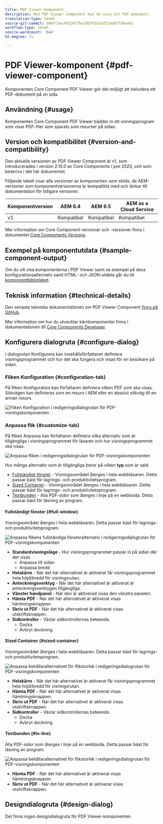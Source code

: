 ```yaml
---
title: PDF Viewer-komponent
description: Med PDF Viewer Component kan du visa ett PDF-dokument.
translation-type: tm+mt
source-git-commit: b08fc5ec49126f7be19b7433a3d71de877d9e442
workflow-type: tm+mt
source-wordcount: '644'
ht-degree: 1%

---
```



# PDF Viewer-komponent {#pdf-viewer-component}


Komponenten Core Component PDF Viewer gör det möjligt att inkludera ett PDF-dokument på en sida.

## Användning {#usage}

Komponenten Core Component PDF Viewer bäddar in ett visningsprogram som visar PDF-filer som sparats som resurser på sidan.

## Version och kompatibilitet {#version-and-compatibility}

Den aktuella versionen av PDF Viewer Component är v1, som introducerades i version 2.10.0 av Core Components i juni 2020, och som beskrivs i det här dokumentet.

Följande tabell visar alla versioner av komponenten som stöds, de AEM-versioner som komponentversionerna är kompatibla med och länkar till dokumentation för tidigare versioner.

| Komponentversion | AEM 6.4 | AEM 6.5 | AEM as a Cloud Service |
|--- |--- |---|---|
| v1 | Kompatibel | Kompatibel | Kompatibel |

Mer information om Core Component-versioner och -versioner finns i dokumentet [Core Components Versions](/help/versions.md).

## Exempel på komponentutdata {#sample-component-output}

Om du vill visa komponenterna i PDF Viewer samt se exempel på dess konfigurationsalternativ samt HTML- och JSON-utdata går du till [komponentbiblioteket](https://adobe.com/go/aem_cmp_library_pdfviewer).

## Teknisk information {#technical-details}

Den senaste tekniska dokumentationen om PDF Viewer Component [finns på GitHub](https://adobe.com/go/aem_cmp_tech_pdfviewer_v1).

Mer information om hur du utvecklar kärnkomponenter finns i dokumentationen till [Core Components Developer](/help/developing/overview.md).

## Konfigurera dialogruta {#configure-dialog}

I dialogrutan Konfigurera kan innehållsförfattaren definiera visningsprogrammet och hur det ska fungera och visas för en besökare på sidan.

### Fliken Konfiguration {#configuration-tab}

På fliken Konfiguration kan författaren definiera vilken PDF som ska visas. Sökvägen kan definieras som en resurs i AEM eller en absolut sökväg till en annan resurs.

![Fliken Konfiguration i redigeringsdialogrutan för PDF-visningskomponenten](/help/assets/pdf-viewer-edit-configuration.png)

### Anpassa flik {#customize-tab}

På fliken Anpassa kan författaren definiera vilka alternativ som är tillgängliga i visningsprogrammet för läsaren och hur visningsprogrammet ska visas.

![Anpassa fliken i redigeringsdialogrutan för PDF-visningskomponenten](/help/assets/pdf-viewer-edit-customize.png)

Hur många alternativ som är tillgängliga beror på vilken **typ** som är vald.

* [Fullständigt fönster](#full-window) - Visningsområdet återges i hela webbläsaren. Detta passar bäst för lagrings- och produktivitetsprogram.
* [Sized Container](#sized-container) - Visningsområdet återges i hela webbläsaren. Detta passar bäst för lagrings- och produktivitetsprogram.
* [Textbunden](#in-line) - Alla PDF-sidor som återges i linje på en webbsida. Detta passar bäst för läsning av program.

#### Fullständigt fönster {#full-window}

Visningsområdet återges i hela webbläsaren. Detta passar bäst för lagrings- och produktivitetsprogram.

![Anpassa flikens fullständiga fönsteralternativ i redigeringsdialogrutan för PDF-visningskomponenten](/help/assets/pdf-viewer-edit-customize-full.png)

* **Standardvisningsläge** - Hur visningsprogrammet passar in på sidan där det visas
   * Anpassa till sidan
   * Anpassa bredd
* **Helskärm** - När det här alternativet är aktiverat får visningsprogrammet hela höjd/bredd för visningsrutan.
* **Anteckningsverktyg** - När det här alternativet är aktiverat är anteckningsverktygen tillgängliga.
* **Vänster handpanel** - När den är aktiverad visas den vänstra panelen.
* **Hämta PDF** - När det här alternativet är aktiverat visas hämtningsknappen.
* **Skriv ut PDF** - När det här alternativet är aktiverat visas utskriftsknappen.
* **Sidkontroller** - Växlar sidkontrollernas beteende.
   * Docka
   * Avbryt dockning

#### Sized Container {#sized-container}

Visningsområdet återges i hela webbläsaren. Detta passar bäst för lagrings- och produktivitetsprogram.

![Anpassa behållaralternativet för flikstorlek i redigeringsdialogrutan för PDF-visningskomponenten](/help/assets/pdf-viewer-edit-customize-sized-container.png)

* **Helskärm** - När det här alternativet är aktiverat får visningsprogrammet hela höjd/bredd för visningsrutan.
* **Hämta PDF** - När det här alternativet är aktiverat visas hämtningsknappen.
* **Skriv ut PDF** - När det här alternativet är aktiverat visas utskriftsknappen.
* **Sidkontroller** - Växlar sidkontrollernas beteende.
   * Docka
   * Avbryt dockning

#### Textbunden {#in-line}

Alla PDF-sidor som återges i linje på en webbsida. Detta passar bäst för läsning av program.

![Anpassa behållaralternativet för flikstorlek i redigeringsdialogrutan för PDF-visningskomponenten](/help/assets/pdf-viewer-edit-customize-inline.png)

* **Hämta PDF** - När det här alternativet är aktiverat visas hämtningsknappen.
* **Skriv ut PDF** - När det här alternativet är aktiverat visas utskriftsknappen.

## Designdialogruta {#design-dialog}

Det finns ingen designdialogruta för PDF Viewer-komponenten.
